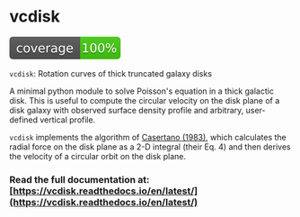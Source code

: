 # vcdisk
![](coverage.svg)

`vcdisk`: Rotation curves of thick truncated galaxy disks

A minimal python module to solve Poisson's equation in a thick galactic disk.
This is useful to compute the circular velocity on the disk plane of a disk galaxy
with observed surface density profile and arbitrary, user-defined vertical profile.

`vcdisk` implements the algorithm of
[Casertano (1983)](https://ui.adsabs.harvard.edu/abs/1983MNRAS.203..735C), which
calculates the radial force on the disk plane as a 2-D integral (their Eq. 4) and
then derives the velocity of a circular orbit on the disk plane.

### Read the full documentation at: [https://vcdisk.readthedocs.io/en/latest/](https://vcdisk.readthedocs.io/en/latest/)
